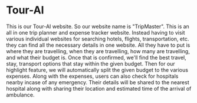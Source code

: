 # Tour-AI
This is our Tour-AI website.
So our website name is "TripMaster". This is an all in one trip planner and expense tracker website. Instead having to visit various individual websites for searching hotels, flights, transportation, etc. they can find all the necessary details in one website. All they have to put is where they are travelling, when they are travelling, how many are travelling, and what their budget is. Once that is confirmed, we'll find the best travel, stay, transport options that stay within the given budget. Then for our highlight feature, we will automatically split the given budget to the various expenses. Along with the expenses, users can also check for hospitals nearby incase of any emergency. Their details will be shared to the nearest hospital along with sharing their location and estimated time of the arrival of ambulance. 
